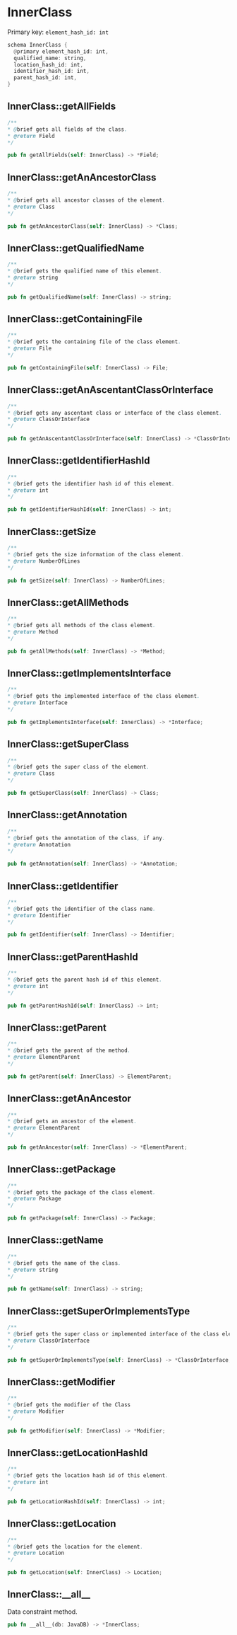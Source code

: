 # InnerClass

Primary key: `element_hash_id: int`

```rust
schema InnerClass {
  @primary element_hash_id: int,
  qualified_name: string,
  location_hash_id: int,
  identifier_hash_id: int,
  parent_hash_id: int,
}
```
## InnerClass::getAllFields

```java
/**
* @brief gets all fields of the class.
* @return Field 
*/
```
```rust
pub fn getAllFields(self: InnerClass) -> *Field;
```
## InnerClass::getAnAncestorClass

```java
/**
* @brief gets all ancestor classes of the element.
* @return Class
*/
```
```rust
pub fn getAnAncestorClass(self: InnerClass) -> *Class;
```
## InnerClass::getQualifiedName

```java
/**
* @brief gets the qualified name of this element.
* @return string
*/
```
```rust
pub fn getQualifiedName(self: InnerClass) -> string;
```
## InnerClass::getContainingFile

```java
/**
* @brief gets the containing file of the class element.
* @return File 
*/
```
```rust
pub fn getContainingFile(self: InnerClass) -> File;
```
## InnerClass::getAnAscentantClassOrInterface

```java
/**
* @brief gets any ascentant class or interface of the class element.
* @return ClassOrInterface 
*/
```
```rust
pub fn getAnAscentantClassOrInterface(self: InnerClass) -> *ClassOrInterface;
```
## InnerClass::getIdentifierHashId

```java
/**
* @brief gets the identifier hash id of this element.
* @return int
*/
```
```rust
pub fn getIdentifierHashId(self: InnerClass) -> int;
```
## InnerClass::getSize

```java
/**
* @brief gets the size information of the class element.
* @return NumberOfLines 
*/
```
```rust
pub fn getSize(self: InnerClass) -> NumberOfLines;
```
## InnerClass::getAllMethods

```java
/**
* @brief gets all methods of the class element.
* @return Method 
*/
```
```rust
pub fn getAllMethods(self: InnerClass) -> *Method;
```
## InnerClass::getImplementsInterface

```java
/**
* @brief gets the implemented interface of the class element.
* @return Interface 
*/
```
```rust
pub fn getImplementsInterface(self: InnerClass) -> *Interface;
```
## InnerClass::getSuperClass

```java
/**
* @brief gets the super class of the element.
* @return Class 
*/
```
```rust
pub fn getSuperClass(self: InnerClass) -> Class;
```
## InnerClass::getAnnotation

```java
/**
* @brief gets the annotation of the class, if any.
* @return Annotation 
*/
```
```rust
pub fn getAnnotation(self: InnerClass) -> *Annotation;
```
## InnerClass::getIdentifier

```java
/**
* @brief gets the identifier of the class name.
* @return Identifier 
*/
```
```rust
pub fn getIdentifier(self: InnerClass) -> Identifier;
```
## InnerClass::getParentHashId

```java
/**
* @brief gets the parent hash id of this element.
* @return int
*/
```
```rust
pub fn getParentHashId(self: InnerClass) -> int;
```
## InnerClass::getParent

```java
/**
* @brief gets the parent of the method.
* @return ElementParent 
*/
```
```rust
pub fn getParent(self: InnerClass) -> ElementParent;
```
## InnerClass::getAnAncestor

```java
/**
* @brief gets an ancestor of the element.
* @return ElementParent 
*/
```
```rust
pub fn getAnAncestor(self: InnerClass) -> *ElementParent;
```
## InnerClass::getPackage

```java
/**
* @brief gets the package of the class element.
* @return Package 
*/
```
```rust
pub fn getPackage(self: InnerClass) -> Package;
```
## InnerClass::getName

```java
/**
* @brief gets the name of the class.
* @return string 
*/
```
```rust
pub fn getName(self: InnerClass) -> string;
```
## InnerClass::getSuperOrImplementsType

```java
/**
* @brief gets the super class or implemented interface of the class element.
* @return ClassOrInterface 
*/
```
```rust
pub fn getSuperOrImplementsType(self: InnerClass) -> *ClassOrInterface;
```
## InnerClass::getModifier

```java
/**
* @brief gets the modifier of the Class
* @return Modifier 
*/
```
```rust
pub fn getModifier(self: InnerClass) -> *Modifier;
```
## InnerClass::getLocationHashId

```java
/**
* @brief gets the location hash id of this element.
* @return int
*/
```
```rust
pub fn getLocationHashId(self: InnerClass) -> int;
```
## InnerClass::getLocation

```java
/**
* @brief gets the location for the element.
* @return Location
*/
```
```rust
pub fn getLocation(self: InnerClass) -> Location;
```
## InnerClass::\_\_all\_\_

Data constraint method.

```rust
pub fn __all__(db: JavaDB) -> *InnerClass;
```
